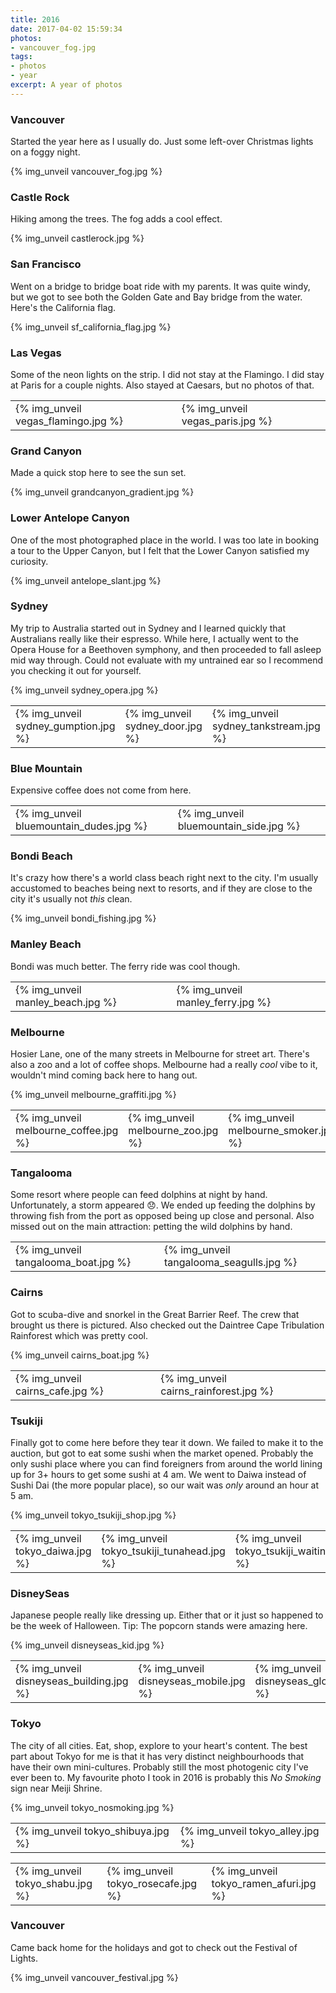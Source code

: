 ```yaml
---
title: 2016
date: 2017-04-02 15:59:34
photos:
- vancouver_fog.jpg
tags:
- photos
- year
excerpt: A year of photos
---
```

### Vancouver
Started the year here as I usually do. Just some left-over Christmas lights on a foggy night.

{% img_unveil vancouver_fog.jpg %}

### Castle Rock
Hiking among the trees. The fog adds a cool effect.

{% img_unveil castlerock.jpg %}

### San Francisco
Went on a bridge to bridge boat ride with my parents. It was quite windy, but we got to see both the Golden Gate and Bay bridge from the water. Here's the California flag.

{% img_unveil sf_california_flag.jpg %}

### Las Vegas
Some of the neon lights on the strip. I did not stay at the Flamingo. I did stay at Paris for a couple nights. Also stayed at Caesars, but no photos of that.

| | |
|-|-|
| {% img_unveil vegas_flamingo.jpg %} | {% img_unveil vegas_paris.jpg %} |

### Grand Canyon
Made a quick stop here to see the sun set.

{% img_unveil grandcanyon_gradient.jpg %}

### Lower Antelope Canyon
One of the most photographed place in the world. I was too late in booking a tour to the Upper Canyon, but I felt that the Lower Canyon satisfied my curiosity.

{% img_unveil antelope_slant.jpg %}

### Sydney
My trip to Australia started out in Sydney and I learned quickly that Australians really like their espresso. While here, I actually went to the Opera House for a Beethoven symphony, and then proceeded to fall asleep mid way through. Could not evaluate with my untrained ear so I recommend you checking it out for yourself.

{% img_unveil sydney_opera.jpg %}

| | | |
|-|-|-|
| {% img_unveil sydney_gumption.jpg %} | {% img_unveil sydney_door.jpg %} | {% img_unveil sydney_tankstream.jpg %} |

### Blue Mountain
Expensive coffee does not come from here.

| | |
|-|-|
| {% img_unveil bluemountain_dudes.jpg %} | {% img_unveil bluemountain_side.jpg %} |

### Bondi Beach
It's crazy how there's a world class beach right next to the city. I'm usually accustomed to beaches being next to resorts, and if they are close to the city it's usually not _this_ clean.

{% img_unveil bondi_fishing.jpg %}

### Manley Beach
Bondi was much better. The ferry ride was cool though.

| | |
|-|-|
| {% img_unveil manley_beach.jpg %} | {% img_unveil manley_ferry.jpg %} |

### Melbourne
Hosier Lane, one of the many streets in Melbourne for street art. There's also a zoo and a lot of coffee shops. Melbourne had a really _cool_ vibe to it, wouldn't mind coming back here to hang out.

{% img_unveil melbourne_graffiti.jpg %}

| | | |
|-|-|-|
| {% img_unveil melbourne_coffee.jpg %} | {% img_unveil melbourne_zoo.jpg %} | {% img_unveil melbourne_smoker.jpg %} |

### Tangalooma
Some resort where people can feed dolphins at night by hand. Unfortunately, a storm appeared :disappointed:. We ended up feeding the dolphins by throwing fish from the port as opposed being up close and personal. Also missed out on the main attraction: petting the wild dolphins by hand.

| | |
|-|-|
| {% img_unveil tangalooma_boat.jpg %} | {% img_unveil tangalooma_seagulls.jpg %} |

### Cairns
Got to scuba-dive and snorkel in the Great Barrier Reef. The crew that brought us there is pictured. Also checked out the Daintree Cape Tribulation Rainforest which was pretty cool.

{% img_unveil cairns_boat.jpg %}

| | |
|-|-|
| {% img_unveil cairns_cafe.jpg %} | {% img_unveil cairns_rainforest.jpg %} |

### Tsukiji
Finally got to come here before they tear it down. We failed to make it to the auction, but got to eat some sushi when the market opened. Probably the only sushi place where you can find foreigners from around the world lining up for 3+ hours to get some sushi at 4 am. We went to Daiwa instead of Sushi Dai (the more popular place), so our wait was _only_ around an hour at 5 am.

{% img_unveil tokyo_tsukiji_shop.jpg %}

| | | |
|-|-|-|
| {% img_unveil tokyo_daiwa.jpg %} | {% img_unveil tokyo_tsukiji_tunahead.jpg %} | {% img_unveil tokyo_tsukiji_waiting.jpg %}

### DisneySeas
Japanese people really like dressing up. Either that or it just so happened to be the week of Halloween. Tip: The popcorn stands were amazing here.

{% img_unveil disneyseas_kid.jpg %}

| | | |
|-|-|-|
| {% img_unveil disneyseas_building.jpg %} | {% img_unveil disneyseas_mobile.jpg %} | {% img_unveil disneyseas_globe.jpg %}

### Tokyo
The city of all cities. Eat, shop, explore to your heart's content. The best part about Tokyo for me is that it has very distinct neighbourhoods that have their own mini-cultures. Probably still the most photogenic city I've ever been to. My favourite photo I took in 2016 is probably this _No Smoking_ sign near Meiji Shrine.

{% img_unveil tokyo_nosmoking.jpg %}

| | |
|-|-|
| {% img_unveil tokyo_shibuya.jpg %} | {% img_unveil tokyo_alley.jpg %} |

| | | |
|-|-|-|
| {% img_unveil tokyo_shabu.jpg %} | {% img_unveil tokyo_rosecafe.jpg %} | {% img_unveil tokyo_ramen_afuri.jpg %} |

### Vancouver
Came back home for the holidays and got to check out the Festival of Lights.

{% img_unveil vancouver_festival.jpg %}
